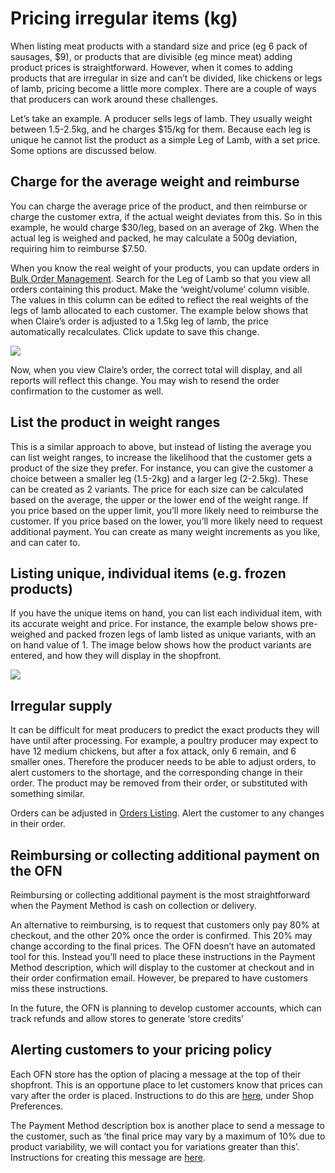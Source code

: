 # Pricing irregular items \(kg\)

When listing meat products with a standard size and price \(eg 6 pack of sausages, $9\), or products that are divisible \(eg mince meat\) adding product prices is straightforward. However, when it comes to adding products that are irregular in size and can’t be divided, like chickens or legs of lamb, pricing become a little more complex. There are a couple of ways that producers can work around these challenges.

Let’s take an example. A producer sells legs of lamb. They usually weight between 1.5-2.5kg, and he charges $15/kg for them. Because each leg is unique he cannot list the product as a simple Leg of Lamb, with a set price. Some options are discussed below.

## Charge for the average weight and reimburse

You can charge the average price of the product, and then reimburse or charge the customer extra, if the actual weight deviates from this. So in this example, he would charge $30/leg, based on an average of 2kg. When the actual leg is weighed and packed, he may calculate a 500g deviation, requiring him to reimburse $7.50.

When you know the real weight of your products, you can update orders in [Bulk Order Management](../orders/). Search for the Leg of Lamb so that you view all orders containing this product. Make the ‘weight/volume’ column visible. The values in this column can be edited to reflect the real weights of the legs of lamb allocated to each customer. The example below shows that when Claire’s order is adjusted to a 1.5kg leg of lamb, the price automatically recalculates. Click update to save this change.

![](https://openfoodnetwork.org/wp-content/uploads/2015/05/Change-to-order-weightvolume.png)

Now, when you view Claire’s order, the correct total will display, and all reports will reflect this change. You may wish to resend the order confirmation to the customer as well.

## List the product in weight ranges

This is a similar approach to above, but instead of listing the average you can list weight ranges, to increase the likelihood that the customer gets a product of the size they prefer. For instance, you can give the customer a choice between a smaller leg \(1.5-2kg\) and a larger leg \(2-2.5kg\). These can be created as 2 variants. The price for each size can be calculated based on the average, the upper or the lower end of the weight range. If you price based on the upper limit, you’ll more likely need to reimburse the customer. If you price based on the lower, you’ll more likely need to request additional payment. You can create as many weight increments as you like, and can cater to.

## Listing unique, individual items \(e.g. frozen products\)

If you have the unique items on hand, you can list each individual item, with its accurate weight and price. For instance, the example below shows pre-weighed and packed frozen legs of lamb listed as unique variants, with an on hand value of 1. The image below shows how the product variants are entered, and how they will display in the shopfront.

![](https://openfoodnetwork.org/wp-content/uploads/2015/05/Leg-of-lamb-example.png)

## Irregular supply

It can be difficult for meat producers to predict the exact products they will have until after processing. For example, a poultry producer may expect to have 12 medium chickens, but after a fox attack, only 6 remain, and 6 smaller ones. Therefore the producer needs to be able to adjust orders, to alert customers to the shortage, and the corresponding change in their order. The product may be removed from their order, or substituted with something similar.

Orders can be adjusted in [Orders Listing](../orders/). Alert the customer to any changes in their order.

## Reimbursing or collecting additional payment on the OFN

Reimbursing or collecting additional payment is the most straightforward when the Payment Method is cash on collection or delivery.

An alternative to reimbursing, is to request that customers only pay 80% at checkout, and the other 20% once the order is confirmed. This 20% may change according to the final prices. The OFN doesn’t have an automated tool for this. Instead you’ll need to place these instructions in the Payment Method description, which will display to the customer at checkout and in their order confirmation email. However, be prepared to have customers miss these instructions.

In the future, the OFN is planning to develop customer accounts, which can track refunds and allow stores to generate ‘store credits’

## Alerting customers to your pricing policy

Each OFN store has the option of placing a message at the top of their shopfront. This is an opportune place to let customers know that prices can vary after the order is placed. Instructions to do this are [here](../your-profile/), under Shop Preferences.

The Payment Method description box is another place to send a message to the customer, such as ‘the final price may vary by a maximum of 10% due to product variability, we will contact you for variations greater than this’. Instructions for creating this message are [here](../../basic-features/payment-methods.md).


